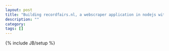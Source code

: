 ```yaml
---
layout: post
title: "Building recordfairs.nl, a webscraper application in nodejs with postgres database"
description: ""
category: 
tags: []
---
```

{% include JB/setup %}
